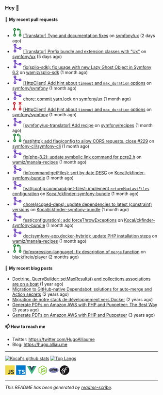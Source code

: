 ### Hey 👋

#### 👷 My recent pull requests

- ![](./assets/pr-open.svg) [[Translator] Type and documentation fixes](https://github.com/symfony/ux/pull/822) on [symfony/ux](https://github.com/symfony/ux) (2 days ago)
- ![](./assets/pr-merged.svg) [[Translator] Prefix bundle and extension classes with &#34;Ux&#34;](https://github.com/symfony/ux/pull/819) on [symfony/ux](https://github.com/symfony/ux) (5 days ago)
- ![](./assets/pr-merged.svg) [fix(splio-sdk): fix usage with new Lazy Ghost Object in Symfony 6.2](https://github.com/wamiz/splio-sdk/pull/4) on [wamiz/splio-sdk](https://github.com/wamiz/splio-sdk) (1 month ago)
- ![](./assets/pr-merged.svg) [[HttpClient] Add hint about `timeout` and `max_duration` options](https://github.com/symfony/symfony/pull/49791) on [symfony/symfony](https://github.com/symfony/symfony) (1 month ago)
- ![](./assets/pr-merged.svg) [chore: commit yarn.lock](https://github.com/symfony/ux/pull/755) on [symfony/ux](https://github.com/symfony/ux) (1 month ago)
- ![](./assets/pr-closed.svg) [[HttpClient] Add hint about `timeout` and `max_duration` options](https://github.com/symfony/symfony/pull/49756) on [symfony/symfony](https://github.com/symfony/symfony) (1 month ago)
- ![](./assets/pr-merged.svg) [[symfony/ux-translator] Add recipe](https://github.com/symfony/recipes/pull/1185) on [symfony/recipes](https://github.com/symfony/recipes) (1 month ago)
- ![](./assets/pr-open.svg) [feat(http): add flag/config to allow CORS requests, close #229](https://github.com/symfony-cli/symfony-cli/pull/293) on [symfony-cli/symfony-cli](https://github.com/symfony-cli/symfony-cli) (1 month ago)
- ![](./assets/pr-merged.svg) [fix(php-8.2): update symbolic link command for pcre2.h](https://github.com/wamiz/manala-recipes/pull/21) on [wamiz/manala-recipes](https://github.com/wamiz/manala-recipes) (1 month ago)
- ![](./assets/pr-merged.svg) [fix(command:getFiles): sort by date DESC](https://github.com/Kocal/ckfinder-symfony-bundle/pull/28) on [Kocal/ckfinder-symfony-bundle](https://github.com/Kocal/ckfinder-symfony-bundle) (1 month ago)
- ![](./assets/pr-merged.svg) [feat(config:command:get-files): implement `returnMaxLastFiles` configuration](https://github.com/Kocal/ckfinder-symfony-bundle/pull/27) on [Kocal/ckfinder-symfony-bundle](https://github.com/Kocal/ckfinder-symfony-bundle) (1 month ago)
- ![](./assets/pr-merged.svg) [chore(scoped-deps): update dependencies to latest (constraint) versions](https://github.com/Kocal/ckfinder-symfony-bundle/pull/26) on [Kocal/ckfinder-symfony-bundle](https://github.com/Kocal/ckfinder-symfony-bundle) (1 month ago)
- ![](./assets/pr-merged.svg) [feat(configuration): add forceThrowExceptions](https://github.com/Kocal/ckfinder-symfony-bundle/pull/25) on [Kocal/ckfinder-symfony-bundle](https://github.com/Kocal/ckfinder-symfony-bundle) (1 month ago)
- ![](./assets/pr-merged.svg) [doc(symfony-app.docker-hybrid): update PHP installation steps](https://github.com/wamiz/manala-recipes/pull/17) on [wamiz/manala-recipes](https://github.com/wamiz/manala-recipes) (1 month ago)
- ![](./assets/pr-open.svg) [fix(expression-language): fix description of `merge` function](https://github.com/blackfireio/player/pull/74) on [blackfireio/player](https://github.com/blackfireio/player) (2 months ago)

#### 📜 My recent blog posts

- [Doctrine, QueryBuilder::setMaxResults() and collections associations are on a boat](https://hugo.alliau.me/2022/01/07/doctrine-setmaxresults-and-collections-associations-are-on-a-boat/) (1 year ago)
- [Migration to GitHub-native Dependabot: solutions for auto-merge and Action secrets](https://hugo.alliau.me/2021/05/04/migration-to-github-native-dependabot-solutions-for-auto-merge-and-action-secrets/) (2 years ago)
- [Migration de notre stack de développement vers Docker](https://hugo.alliau.me/2021/04/26/migration-stack-developpement/) (2 years ago)
- [Generate PDFs on Amazon AWS with PHP and Puppeteer: The Best Way](https://hugo.alliau.me/2020/04/21/generate-pdfs-on-amazon-aws-with-php-and-puppeteer-the-best-way/) (3 years ago)
- [Generate PDFs on Amazon AWS with PHP and Puppeteer](https://hugo.alliau.me/2020/01/02/generate-pdfs-on-amazon-aws-with-php-and-puppeteer/) (3 years ago)

#### 📫 How to reach me

- Twitter: https://twitter.com/HugoAlliaume
- Blog: https://hugo.alliau.me

---

[![Kocal's github stats](https://github-readme-stats.vercel.app/api?username=Kocal&count_private=true&hide=stars)](https://github.com/anuraghazra/github-readme-stats)
[![Top Langs](https://github-readme-stats.vercel.app/api/top-langs/?username=Kocal&layout=compact)](https://github.com/anuraghazra/github-readme-stats)

<img src="https://raw.githubusercontent.com/devicons/devicon/master/icons/javascript/javascript-original.svg" alt="javascript" title="javascript" width="32" height="32"/> <img src="https://raw.githubusercontent.com/devicons/devicon/master/icons/typescript/typescript-original.svg" alt="typescript" title="typescript" width="32" height="32"/> <img src="https://raw.githubusercontent.com/devicons/devicon/master/icons/vuejs/vuejs-original.svg" alt="vuejs" title="vuejs" width="32" height="32"/> <img src="https://raw.githubusercontent.com/devicons/devicon/master/icons/nodejs/nodejs-original.svg" alt="nodejs" title="nodejs" width="32" height="32"/> <img src="https://raw.githubusercontent.com/devicons/devicon/master/icons/php/php-original.svg" alt="php" title="php" width="32" height="32"/> <img src="https://raw.githubusercontent.com/devicons/devicon/master/icons/symfony/symfony-original.svg" alt="symfony" title="symfony" width="32" height="32"/> 

---

_This README has been generated by [readme-scribe](https://github.com/muesli/readme-scribe/)_.


